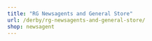 ```yaml
---
title: "RG Newsagents and General Store"
url: /derby/rg-newsagents-and-general-store/
shop: newsagent
---
```

